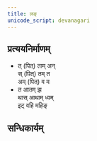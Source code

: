 ```yaml
---
title: लङ्
unicode_script: devanagari
---
```


<div class="js_include" url="../angAni/dhAtuvivekaH.md"  newLevelForH1="1" includeTitle="true"> </div>

<div class="js_include" url="../angAni/vivaxA-kalanam.md"  newLevelForH1="1" includeTitle="true"> </div>

## प्रत्ययनिर्माणम्
- त् (पित्) ताम् अन्  
स् (पित्) तम् त  
अम् (पित्) व म
- त आतम् झ  
थास् आथाम् ध्वम्  
इट् वहि महिङ्

<div class="js_include" url="../angAni/sArvadhAtuka-saMjJNA.md"  newLevelForH1="1" includeTitle="true"> </div>

<div class="js_include" url="../angAni/sArvadhAtuka-kAryANi.md"  newLevelForH1="1" includeTitle="true"> </div>

## सन्धिकार्यम्

